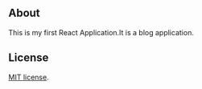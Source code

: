 ## About 

This is my first React Application.It is a blog application.


## License

[MIT license](https://opensource.org/licenses/MIT).
